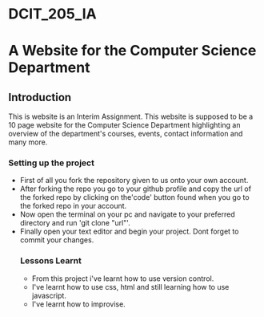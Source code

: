 # DCIT_205_IA
# A Website for the Computer Science Department
## Introduction
This is website is an Interim Assignment. This website is supposed to be a 10 page website for the Computer Science Department highlighting an overview of the department's courses, events, contact information and many more.
### Setting up the project
* First of all you fork the repository given to us onto your own account.
* After forking the repo you go to your github profile and copy the url of the forked repo by clicking on the'code' button found when you go to the forked repo in your account.
* Now open the terminal on your pc and navigate to your preferred directory and run 'git clone "url"'.
* Finally open your text editor and begin your project. Dont forget to commit your changes.
  ### Lessons Learnt
  * From this project i've learnt how to use version control.
  * I've learnt how to use css, html and still learning how to use javascript.
  * I've learnt how to improvise.
